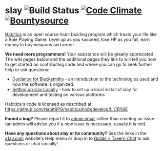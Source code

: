 slay ![Build Status](https://github.com/HabitRPG/habitica/workflows/Test/badge.svg) [![Code Climate](https://codeclimate.com/github/HabitRPG/habitrpg.svg)](https://codeclimate.com/github/HabitRPG/habitrpg) [![Bountysource](https://api.bountysource.com/badge/tracker?tracker_id=68393)](https://www.bountysource.com/trackers/68393-habitrpg?utm_source=68393&utm_medium=shield&utm_campaign=TRACKER_BADGE)
===============

[Habitica](https://s1ay.com) is an open source habit building program which treats your life like a Role Playing Game.
Level up as you succeed, lose HP as you fail, earn money to buy weapons and armor.

**We need more programmers!** Your assistance will be greatly appreciated. The wiki pages below and the additional pages
they link to will tell you how to get started on contributing code and where you can go to seek further help or ask
questions:

* [Guidance for Blacksmiths](https://habitica.fandom.com/wiki/Guidance_for_Blacksmiths) - an introduction to the
  technologies used and how the software is organized.
* [Setting up slay Locally](https://habitica.fandom.com/wiki/Setting_up_Habitica_Locally) - how to set up a local
  install of slay for development and testing on various platforms.

Habitica's code is licensed as described at https://github.com/HabitRPG/habitica/blob/develop/LICENSE

**Found a bug?** Please report it to [admin email](mailto:admin@s1ay.com) rather than creating an issue (an admin will
advise you if a new issue is necessary; usually it is not).

**Have any questions about slay or its community?** See the links in the [s1ay.com](https://s1ay.com) website's Help
menu or drop in to [Guilds > Tavern Chat](https://s1ay.com/groups/tavern) to ask questions or chat socially!
